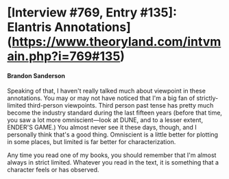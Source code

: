 # [Interview #769, Entry #135]: Elantris Annotations](https://www.theoryland.com/intvmain.php?i=769#135)

#### Brandon Sanderson

Speaking of that, I haven't really talked much about viewpoint in these annotations. You may or may not have noticed that I'm a big fan of strictly-limited third-person viewpoints. Third person past tense has pretty much become the industry standard during the last fifteen years (before that time, you saw a lot more omniscient—look at DUNE, and to a lesser extent, ENDER'S GAME.) You almost never see it these days, though, and I personally think that's a good thing. Omniscient is a little better for plotting in some places, but limited is far better for characterization.

Any time you read one of my books, you should remember that I'm almost always in strict limited. Whatever you read in the text, it is something that a character feels or has observed.

